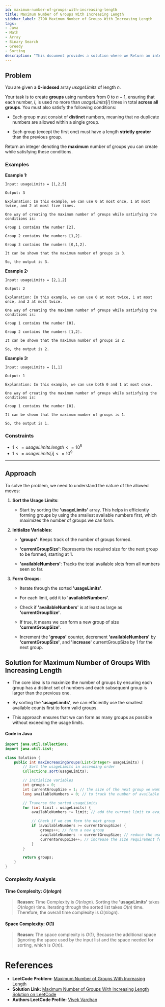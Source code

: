 ```yaml
---
id: maximum-number-of-groups-with-increasing-length
title: Maximum Number of Groups With Increasing Length
sidebar_label: 2790 Maximum Number of Groups With Increasing Length
tags:
- Java
- Math
- Array
- Binary Search
- Greedy
- Sorting
description: "This document provides a solution where we Return an integer denoting the maximum number of groups you can create while satisfying these conditions."
---
```


## Problem

You are given a **0-indexed** array $usageLimits$ of length $n$.

Your task is to create **groups** using numbers from $0$ to $n - 1$, ensuring that each number, $i$, is used no more than $usageLimits[i]$ times in total **across all groups**. You must also satisfy the following conditions:

- Each group must consist of **distinct** numbers, meaning that no duplicate numbers are allowed within a single group.

- Each group (except the first one) must have a length **strictly greater** than the previous group.

Return an integer denoting the **maximum** number of groups you can create while satisfying these conditions.

### Examples

**Example 1:**

```
Input: usageLimits = [1,2,5]

Output: 3

Explanation: In this example, we can use 0 at most once, 1 at most twice, and 2 at most five times.

One way of creating the maximum number of groups while satisfying the conditions is:

Group 1 contains the number [2].

Group 2 contains the numbers [1,2].

Group 3 contains the numbers [0,1,2]. 

It can be shown that the maximum number of groups is 3. 

So, the output is 3.

```
**Example 2:**

```
Input: usageLimits = [2,1,2]

Output: 2

Explanation: In this example, we can use 0 at most twice, 1 at most once, and 2 at most twice.

One way of creating the maximum number of groups while satisfying the conditions is:

Group 1 contains the number [0].

Group 2 contains the numbers [1,2].

It can be shown that the maximum number of groups is 2. 

So, the output is 2.

```

**Example 3:**

```
Input: usageLimits = [1,1]

Output: 1

Explanation: In this example, we can use both 0 and 1 at most once.

One way of creating the maximum number of groups while satisfying the conditions is:

Group 1 contains the number [0].

It can be shown that the maximum number of groups is 1. 

So, the output is 1.
```

### Constraints

- $1 <= usageLimits.length <= 10^5$
- $1 <= usageLimits[i] <= 10^9$
---

## Approach

To solve the problem, we need to understand the nature of the allowed moves:

1. **Sort the Usage Limits**:

   - Start by sorting the **'usageLimits'** array. This helps in efficiently forming groups by using the smallest available numbers first, which maximizes the number of groups we can form.
       
2. **Initialize Variables**:

   - **'groups'**: Keeps track of the number of groups formed.

   - **'currentGroupSize'**: Represents the required size for the next group to be formed, starting at 1.

   - **'availableNumbers'**: Tracks the total available slots from all numbers seen so far.
     
3. **Form Groups**:

   - Iterate through the sorted **'usageLimits'**.

   - For each limit, add it to **'availableNumbers'**.
     
   - Check if **'availableNumbers'** is at least as large as **'currentGroupSize'**.

   - If true, it means we can form a new group of size **'currentGroupSize'**.

   - Increment the **'groups'** counter, decrement **'availableNumbers'** by **'currentGroupSize'**, and **'increase'** currentGroupSize by 1 for the next group.
     
## Solution for Maximum Number of Groups With Increasing Length

- The core idea is to maximize the number of groups by ensuring each group has a distinct set of numbers and each subsequent group is larger than the previous one.
 
- By sorting the **'usageLimits'**, we can efficiently use the smallest available counts first to form valid groups.
  
- This approach ensures that we can form as many groups as possible without exceeding the usage limits.

#### Code in Java

```java
import java.util.Collections;
import java.util.List;

class Solution {
    public int maxIncreasingGroups(List<Integer> usageLimits) {
        // Sort the usageLimits in ascending order
        Collections.sort(usageLimits);

        // Initialize variables
        int groups = 0;
        int currentGroupSize = 1; // the size of the next group we want to form
        long availableNumbers = 0; // to track the number of available slots across all numbers

        // Traverse the sorted usageLimits
        for (int limit : usageLimits) {
            availableNumbers += limit; // add the current limit to available slots

            // Check if we can form the next group
            if (availableNumbers >= currentGroupSize) {
                groups++; // form a new group
                availableNumbers -= currentGroupSize; // reduce the used slots
                currentGroupSize++; // increase the size requirement for the next group
            }
        }

        return groups;
    }
}    
```

### Complexity Analysis

#### Time Complexity: $O(nlogn)$

> **Reason**: Time Complexity is $O(nlogn)$. Sorting the **'usageLimits'** takes $O(nlogn)$ time. Iterating through the sorted list takes $O(n)$ time. Therefore, the overall time complexity is $O(nlogn)$.

#### Space Complexity: $O(1)$

> **Reason**: The space complexity is $O(1)$, Because the additional space (ignoring the space used by the input list and the space needed for sorting, which is $O(n)$).

# References

- **LeetCode Problem:** [Maximum Number of Groups With Increasing Length](https://leetcode.com/problems/maximum-number-of-groups-with-increasing-length/description/)
- **Solution Link:** [Maximum Number of Groups With Increasing Length Solution on LeetCode](https://leetcode.com/problems/maximum-number-of-groups-with-increasing-length/solutions/)
- **Authors LeetCode Profile:** [Vivek Vardhan](https://leetcode.com/u/vivekvardhan43862/)
